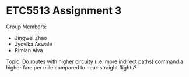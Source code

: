 # ETC5513 Assignment 3

Group Members:

* Jingwei Zhao
* Jyovika Aswale
* Rimlan Alva

Topic: Do routes with higher circuity (i.e. more indirect paths) command a higher fare per mile compared to near-straight flights?
